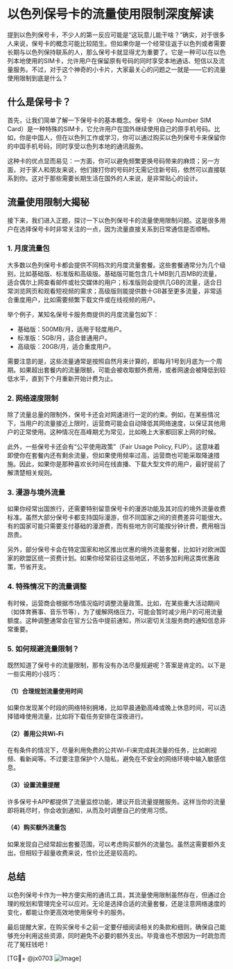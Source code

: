 # 以色列保号卡的流量使用限制深度解读

提到以色列保号卡，不少人的第一反应可能是“这玩意儿能干啥？”确实，对于很多人来说，保号卡的概念可能比较陌生。但如果你是一个经常往返于以色列或者需要长期与以色列保持联系的人，那么保号卡就显得尤为重要了。它是一种可以在以色列本地使用的SIM卡，允许用户在保留原有号码的同时享受本地通话、短信以及流量服务。不过，对于这个神奇的小卡片，大家最关心的问题之一就是——它的流量使用限制到底是什么？

## 什么是保号卡？

首先，让我们简单了解一下保号卡的基本概念。保号卡（Keep Number SIM Card）是一种特殊的SIM卡，它允许用户在国外继续使用自己的原手机号码。比如，你是中国人，但在以色列工作或学习，你可以通过购买以色列保号卡来保留你的中国手机号码，同时享受以色列本地的通讯服务。

这种卡的优点显而易见：一方面，你可以避免频繁更换号码带来的麻烦；另一方面，对于家人和朋友来说，他们拨打你的号码时无需记住新号码，依然可以直接联系到你。这对于那些需要长期生活在国外的人来说，是非常贴心的设计。

## 流量使用限制大揭秘

接下来，我们进入正题，探讨一下以色列保号卡的流量使用限制问题。这是很多用户在选择保号卡时非常关注的一点，因为流量直接关系到日常通信是否顺畅。

### 1. **月度流量包**
大多数以色列保号卡都会提供不同档次的月度流量套餐。这些套餐通常分为几个级别，比如基础版、标准版和高级版。基础版可能包含几十MB到几百MB的流量，适合偶尔上网查看邮件或社交媒体的用户；标准版则会提供几GB的流量，适合日常浏览网页和观看短视频的需求；高级版则能提供数十GB甚至更多流量，非常适合重度用户，比如需要频繁下载文件或在线视频的用户。

举个例子，某知名保号卡服务商提供的月度流量包如下：
- 基础版：500MB/月，适用于轻度用户。
- 标准版：5GB/月，适合普通用户。
- 高级版：20GB/月，适合重度用户。

需要注意的是，这些流量通常是按照自然月来计算的，即每月1号到月底为一个周期。如果超出套餐内的流量限额，可能会被收取额外费用，或者网速会被降低到较低水平，直到下个月重新开始计费为止。

### 2. **网络速度限制**
除了流量总量的限制外，保号卡还会对网速进行一定的约束。例如，在某些情况下，当用户的流量接近上限时，运营商可能会自动降低其网络速度，以保证其他用户的正常使用。这种情况在高峰期尤为常见，比如晚上大家都回家上网的时候。

此外，一些保号卡还会有“公平使用政策”（Fair Usage Policy, FUP）。这意味着即使你在套餐内还有剩余流量，但如果使用频率过高，运营商也可能采取降速措施。因此，如果你是那种喜欢长时间在线直播、下载大型文件的用户，最好提前了解清楚相关规则。

### 3. **漫游与境外流量**
如果你经常出国旅行，还需要特别留意保号卡的漫游功能及其对应的境外流量收费标准。虽然大部分保号卡都支持国际漫游，但不同国家之间的资费差异可能很大。有的国家可能只需要支付基础的漫游费，而有些地方则可能按分钟计费，费用相当昂贵。

另外，部分保号卡会在特定国家和地区推出优惠的境外流量套餐，比如针对欧洲国家的欧盟区统一资费计划。如果你经常前往这些地区，不妨多加利用这类优惠政策，节省开支。

### 4. **特殊情况下的流量调整**
有时候，运营商会根据市场情况临时调整流量政策。比如，在某些重大活动期间（如体育赛事、音乐节等），为了缓解网络压力，可能会暂时减少用户的可用流量额度。这种调整通常会在官方公告中提前通知，所以密切关注服务商的通知信息非常重要。

### 5. **如何规避流量限制？**
既然知道了保号卡的流量限制，那有没有办法尽量规避呢？答案是肯定的。以下是一些实用的小技巧：

#### （1）合理规划流量使用时间
如果你发现某个时段的网络特别拥堵，比如早晨通勤高峰或晚上休息时间，可以选择错峰使用流量，比如将下载任务安排在深夜进行。

#### （2）善用公共Wi-Fi
在有条件的情况下，尽量利用免费的公共Wi-Fi来完成耗流量的任务，比如刷视频、看新闻等。不过要注意保护个人隐私，避免在不安全的网络环境中输入敏感信息。

#### （3）设置流量提醒
许多保号卡APP都提供了流量监控功能，建议开启流量提醒服务。这样当你的流量即将耗尽时，你会收到通知，从而及时调整自己的使用习惯。

#### （4）购买额外流量包
如果发现自己经常超出套餐范围，可以考虑购买额外的流量包。虽然这需要额外支出，但相较于超量收费来说，性价比还是较高的。

## 总结

以色列保号卡作为一种方便实用的通讯工具，其流量使用限制虽然存在，但通过合理的规划和管理完全可以应对。无论是选择合适的流量套餐，还是注意网络速度的变化，都能让你更高效地使用保号卡的服务。

最后提醒大家，在购买保号卡之前一定要仔细阅读相关的条款和细则，确保自己能够充分利用这些资源，同时避免不必要的额外支出。毕竟谁也不想因为一时疏忽而花了冤枉钱吧！

[TG💪+ @jx0703 ![Image](https://github.com/user-attachments/assets/dbca1d08-cadb-493c-b0ec-ad6f7a83f270)]